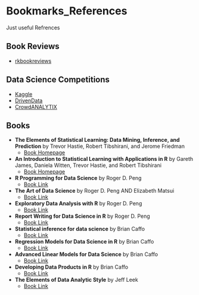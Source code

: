 # Bookmarks_References

Just useful Refrences 

## Book Reviews 
* [rkbookreviews](https://rkbookreviews.wordpress.com/ "rkbookreviews Homepage")


## Data Science Competitions
* [Kaggle](https://www.kaggle.com/ "Kaggle Homepage")
* [DrivenData](http://www.drivendata.org/ "DrivenData Homepage")
* [CrowdANALYTIX](https://www.crowdanalytix.com/ "CrowdANALYTIX Homepage")


## Books 
* __The Elements of Statistical Learning: Data Mining, Inference, and Prediction__ 
  by Trevor Hastie, Robert Tibshirani, and Jerome Friedman
  * [Book Homepage](http://statweb.stanford.edu/~tibs/ElemStatLearn/ "Book Homepage")
* __An Introduction to Statistical Learning with Applications in R__ 
  by Gareth James, Daniela Witten, Trevor Hastie, and Robert Tibshirani
  * [Book Homepage](http://www-bcf.usc.edu/~gareth/ISL/ "Book Homepage")
* __R Programming for Data Science__ 
  by Roger D. Peng
  * [Book Link](https://leanpub.com/rprogramming "Book link on leanpub")
* __The Art of Data Science__
  by Roger D. Peng AND Elizabeth Matsui
  * [Book Link](https://leanpub.com/artofdatascience "Book link on leanpub")
* __Exploratory Data Analysis with R__
  by Roger D. Peng
  * [Book Link](https://leanpub.com/exdata "Book link on leanpub")
* __Report Writing for Data Science in R__
  by Roger D. Peng
  * [Book Link](https://leanpub.com/reportwriting "Book link on leanpub")
* __Statistical inference for data science__
  by Brian Caffo
  * [Book Link](https://leanpub.com/LittleInferenceBook "Book link on leanpub")
* __Regression Models for Data Science in R__
  by Brian Caffo
  * [Book Link](https://leanpub.com/regmods "Book link on leanpub")
* __Advanced Linear Models for Data Science__
  by Brian Caffo
  * [Book Link](https://leanpub.com/lm "Book link on leanpub")
* __Developing Data Products in R__
  by Brian Caffo
  * [Book Link](https://leanpub.com/ddp "Book link on leanpub")
* __The Elements of Data Analytic Style__
  by Jeff Leek
  * [Book Link](https://leanpub.com/datastyle "Book link on leanpub")